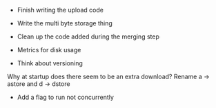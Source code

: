 

- Finish writing the upload code
- Write the multi byte storage thing

- Clean up the code added during the merging step
  
- Metrics for disk usage

- Think about versioning

Why at startup does there seem to be an extra download?
Rename a -> astore and d -> dstore
- Add a flag to run not concurrently
